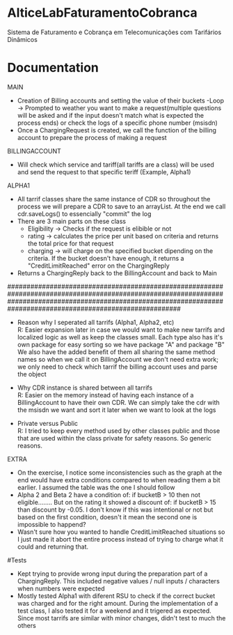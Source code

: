 # AlticeLabFaturamentoCobranca
Sistema de Faturamento e Cobrança em Telecomunicações com Tarifários Dinâmicos

# Documentation
MAIN
- Creation of Billing accounts and setting the value of their buckets
-Loop -> Prompted to weather you want to make a request(multiple questions will be asked and if the input doesn't match what is expected the process ends) or check the logs of a specific phone number (msisdn)
- Once a ChargingRequest is created, we call the function of the billing account to prepare the process of making a request

BILLINGACCOUNT
- Will check which service and tariff(all tariffs are a class) will be used and send the request to that specific teriff (Example, Alpha1)

ALPHA1
- All tarrif classes share the same instance of CDR so throughout the process we will prepare a CDR to save to an arrayList<CDR>. At the end we call cdr.saveLogs() to essencially "commit" the log
- There are 3 main parts on these class
  - Eligibility -> Checks if the request is elibible or not
  - rating -> calculates the price per unit based on criteria and returns the total price for that request
  - charging -> will charge on the specified bucket dipending on the criteria. If the bucket doesn't have enough, it returns a "CreditLimitReached" error on the ChargingReply
- Returns a ChargingReply back to the BillingAccount and back to Main

#####################################################################################################################################################################################################################
- Reason why I seperated all tarrifs (Alpha1, Alpha2, etc)  
R: Easier expansion later in case we would want to make new tarrifs and localized logic as well as keep the classes small. Each type also has it's own package for easy sorting so we have package "A" and package "B"
We also have the added benefit of them all sharing the same method names so when we call it on BillingAccount we don't need extra work; we only need to check which tarrif the billing account uses and parse the object

- Why CDR instance is shared between all tarrifs  
 R: Easier on the memory instead of having each instance of a BillingAccount to have their own CDR. We can simply take the cdr with the msisdn we want and sort it later when we want to look at the logs

- Private versus Public  
R: I tried to keep every method used by other classes public and those that are used within the class private for safety reasons. So generic reasons.

EXTRA
- On the exercise, I notice some inconsistencies such as the graph at the end would have extra conditions compared to when reading them a bit earlier. I assumed the table was the one I should follow
- Alpha 2 and Beta 2 have a condition of: if bucketB > 10 then not eligible........ But on the rating it showed a discount of: if bucketB > 15 than discount by -0.05. I don't know if this was intentional or not but based on the first condition, doesn't it mean the second one is impossible to happend?
- Wasn't sure how you wanted to handle CreditLimitReached situations so I just made it abort the entire process instead of trying to charge what it could and returning that.

#Tests
- Kept trying to provide wrong input during the preparation part of a ChargingReply. This included negative values / null inputs / characters when numbers were expected
- Mostly tested Alpha1 with diferent RSU to check if the correct bucket was charged and for the right amount. During the implementation of a test class, I also tested it for a weekend and it trigered as expected. Since most tarrifs are similar with minor changes, didn't test to much the others

